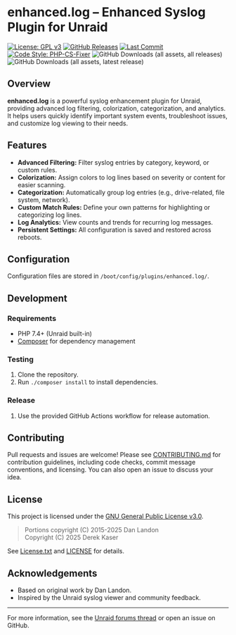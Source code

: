 # enhanced.log – Enhanced Syslog Plugin for Unraid

[![License: GPL v3](https://img.shields.io/badge/License-GPLv3-blue.svg)](LICENSE)
[![GitHub Releases](https://img.shields.io/github/v/release/unraid/unraid-enhancedlog)](https://github.com/dkaser/unraid-enhancedlog/releases)
[![Last Commit](https://img.shields.io/github/last-commit/dkaser/unraid-enhancedlog)](https://github.com/dkaser/unraid-enhancedlog/commits/main/)
[![Code Style: PHP-CS-Fixer](https://img.shields.io/badge/code%20style-php--cs--fixer-brightgreen.svg)](https://github.com/FriendsOfPHP/PHP-CS-Fixer)
![GitHub Downloads (all assets, all releases)](https://img.shields.io/github/downloads/dkaser/unraid-enhancedlog/total)
![GitHub Downloads (all assets, latest release)](https://img.shields.io/github/downloads/dkaser/unraid-enhancedlog/latest/total)

## Overview

**enhanced.log** is a powerful syslog enhancement plugin for Unraid, providing advanced log filtering, colorization, categorization, and analytics. It helps users quickly identify important system events, troubleshoot issues, and customize log viewing to their needs.

## Features

- **Advanced Filtering:** Filter syslog entries by category, keyword, or custom rules.
- **Colorization:** Assign colors to log lines based on severity or content for easier scanning.
- **Categorization:** Automatically group log entries (e.g., drive-related, file system, network).
- **Custom Match Rules:** Define your own patterns for highlighting or categorizing log lines.
- **Log Analytics:** View counts and trends for recurring log messages.
- **Persistent Settings:** All configuration is saved and restored across reboots.

## Configuration

Configuration files are stored in `/boot/config/plugins/enhanced.log/`.  

## Development

### Requirements

- PHP 7.4+ (Unraid built-in)
- [Composer](https://getcomposer.org/) for dependency management

### Testing

1. Clone the repository.
2. Run `./composer install` to install dependencies.

### Release 

1. Use the provided GitHub Actions workflow for release automation.

## Contributing

Pull requests and issues are welcome! Please see [CONTRIBUTING.md](CONTRIBUTING.md) for contribution guidelines, including code checks, commit message conventions, and licensing. You can also open an issue to discuss your idea.

## License

This project is licensed under the [GNU General Public License v3.0](LICENSE).

> Portions copyright (C) 2015-2025 Dan Landon  
> Copyright (C) 2025 Derek Kaser

See [License.txt](License.txt) and [LICENSE](LICENSE) for details.

## Acknowledgements

- Based on original work by Dan Landon.
- Inspired by the Unraid syslog viewer and community feedback.

---

For more information, see the [Unraid forums thread](https://forums.unraid.net/topic/43115-enhanced-log-view-with-lines-highlighted-in-color/) or open an issue on GitHub.
